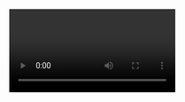 <html>
<head>
	<title>HLS</title>
	<script type="text/javascript" src="jquery-2.2.4.min.js"></script>
	<script src="https://cdn.jsdelivr.net/hls.js/latest/hls.min.js"></script>
	<style type="text/css">
	.video{
		width: 400px;
		height: 300px;
	}
	</style>
</head>
<body>
<video id="video" autoplay="true" controls="true"></video>
<script>
	var rect = {width:$(window).width(),height:$(window).height()};

 	var body = $('body');
 	body.css({
 		width:'100%',
 		margin:0
 	});
 	body.height(rect.height);

 	var box = $(".container");
 	box.css({
 		width:"100%",
 		height:"100%",
 		margin:0
 	})

 	var video = $('#video');
 	video.width(rect.width);
 	video.height(rect.height);

 	if(Hls.isSupported()) {
	    var hls = new Hls();
	    hls.loadSource('http://www.streambox.fr/playlists/test_001/stream.m3u8');
	    hls.attachMedia(video.get(0));
	    hls.on(Hls.Events.MANIFEST_PARSED,function() {
	      video.play();
	  });
	 }else{
	 	video.html('不支持的视频');
	 }
</script>

</body>
</html>
